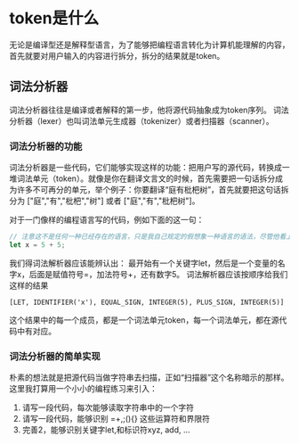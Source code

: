 # token是什么

无论是编译型还是解释型语言，为了能够把编程语言转化为计算机能理解的内容，首先就要对用户输入的内容进行拆分，拆分的结果就是token。

## 词法分析器
词法分析器往往是编译或者解释的第一步，他将源代码抽象成为token序列。
词法分析器（lexer）也叫词法单元生成器（tokenizer）或者扫描器（scanner）。

### 词法分析器的功能
词法分析器是一些代码，它们能够实现这样的功能：把用户写的源代码，转换成一堆词法单元（token）。就像是你在翻译文言文的时候，首先需要把一句话拆分成为许多不可再分的单元，举个例子：你要翻译“庭有枇杷树”，首先就要把这句话拆分为 ["庭","有","枇杷","树"] 或者 ["庭","有","枇杷树"]。

对于一门像样的编程语言写的代码，例如下面的这一句：
```js
// 注意这不是任何一种已经存在的语言，只是我自己规定的假想象一种语言的语法，尽管他看上去有许多其他语言的影子
let x = 5 + 5;
```
我们得词法解析器应该能辨认出：
最开始有一个关键字let，然后是一个变量的名字x，后面是赋值符号=，加法符号+，还有数字5。
词法解析器应该按顺序给我们这样的结果

`[LET, IDENTIFIER('x'), EQUAL_SIGN, INTEGER(5), PLUS_SIGN, INTEGER(5)]`

这个结果中的每一个成员，都是一个词法单元token，每一个词法单元，都在源代码中有对应。

### 词法分析器的简单实现
朴素的想法就是把源代码当做字符串去扫描，正如“扫描器”这个名称暗示的那样。
这里我打算用一个小小的编程练习来引入：

1. 请写一段代码，每次能够读取字符串中的一个字符
2. 请写一段代码，能够识别 =+,;(){} 这些运算符和界限符
3. 完善2，能够识别关键字let,和标识符xyz, add, ...